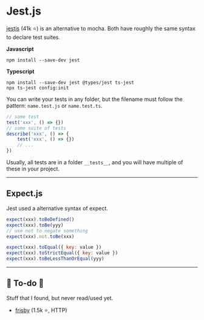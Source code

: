# Jest.js

<div class="row row-cols-md-2"><div>

[jestjs](https://github.com/facebook/jest) (41k ⭐) is an alternative to mocha. Both have roughly the same syntax to declare test suites.

**Javascript**

```css!
npm install --save-dev jest
```

**Typescript**

```css!
npm install --save-dev jest @types/jest ts-jest
npx ts-jest config:init
```
</div><div>

You can write your tests in any folder, but the filename must follow the pattern: `name.test.js` or `name.test.ts`.

```javascript
// some test
test('xxx', () => {})
// some suite of tests
describe('xxx', () => {
    test('xxx', () => {})
    // ...
})
```

Usually, all tests are in a folder `__tests__`, and you will have multiple of these in your project.
</div></div>

<hr class="sep-both">

## Expect.js

Jest used a alternative syntax of expect.

<div class="row row-cols-md-2"><div>

```javascript
expect(xxx).toBeDefined()
expect(xxx).toBe(yyy)
// use not to negate something
expect(xxx).not.toBe(xxx)
```
</div><div>

```javascript
expect(xxx).toEqual({ key: value })
expect(xxx).toStrictEqual({ key: value })
expect(xxx).toBeLessThanOrEqual(yyy)
```
</div></div>

<hr class="sep-both">

## 👻 To-do 👻

Stuff that I found, but never read/used yet.

<div class="row row-cols-md-2"><div>

* [frisby](https://github.com/vlucas/frisby) (1.5k ⭐, HTTP)
</div><div>


</div></div>